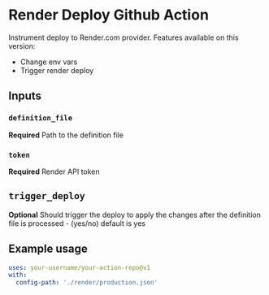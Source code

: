 # Render Deploy Github Action

Instrument deploy to Render.com provider.
Features available on this version:
- Change env vars
- Trigger render deploy

## Inputs
### `definition_file`
**Required** Path to the definition file

### `token`
**Required** Render API token

## `trigger_deploy`
**Optional** Should trigger the deploy to apply the changes after the definition file is processed - (yes/no) default is yes

## Example usage

```yaml
uses: your-username/your-action-repo@v1
with:
  config-path: './render/production.json'